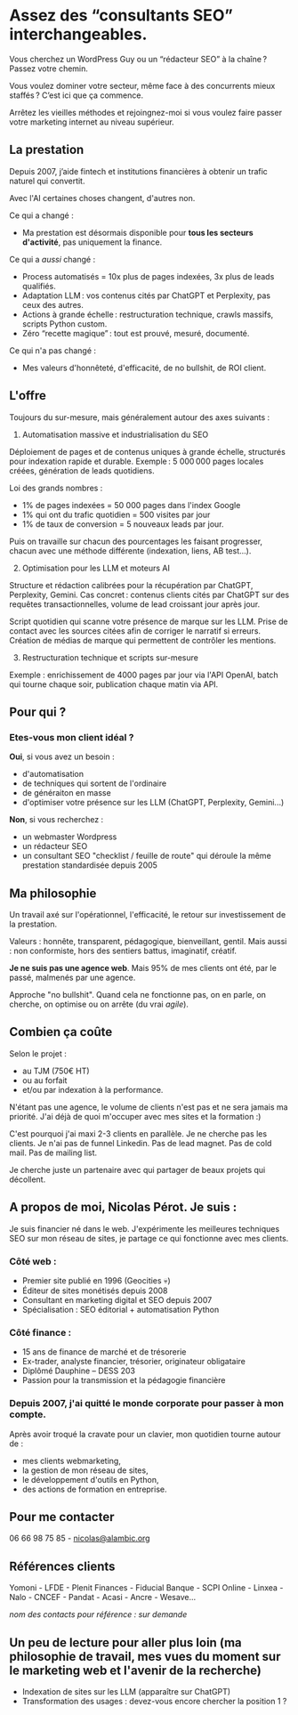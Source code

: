 # Assez des “consultants SEO” interchangeables.

Vous cherchez un WordPress Guy ou un “rédacteur SEO” à la chaîne ? Passez votre chemin.

Vous voulez dominer votre secteur, même face à des concurrents mieux staffés ? C’est ici que ça commence.

Arrêtez les vieilles méthodes et rejoingnez-moi si vous voulez faire passer votre marketing internet au niveau supérieur.

## La prestation

Depuis 2007, j’aide fintech et institutions financières à obtenir un trafic naturel qui convertit.

Avec l'AI certaines choses changent, d'autres non.

Ce qui a changé : 

- Ma prestation est désormais disponible pour **tous les secteurs d'activité**, pas uniquement la finance.

Ce qui a _aussi_ changé :

- Process automatisés = 10x plus de pages indexées, 3x plus de leads qualifiés.
- Adaptation LLM : vos contenus cités par ChatGPT et Perplexity, pas ceux des autres.
- Actions à grande échelle : restructuration technique, crawls massifs, scripts Python custom.
- Zéro “recette magique” : tout est prouvé, mesuré, documenté.

Ce qui n'a pas changé : 

- Mes valeurs d'honnêteté, d'efficacité, de no bullshit, de ROI client.

## L'offre

Toujours du sur-mesure, mais généralement autour des axes suivants : 

1. Automatisation massive et industrialisation du SEO

Déploiement de pages et de contenus uniques à grande échelle, structurés pour indexation rapide et durable.
Exemple : 5 000 000 pages locales créées, génération de leads quotidiens.

Loi des grands nombres : 
- 1% de pages indexées = 50 000 pages dans l'index Google
- 1% qui ont du trafic quotidien = 500 visites par jour
- 1% de taux de conversion = 5 nouveaux leads par jour.

Puis on travaille sur chacun des pourcentages les faisant progresser, chacun avec une méthode différente (indexation, liens, AB test...).

2. Optimisation pour les LLM et moteurs AI

Structure et rédaction calibrées pour la récupération par ChatGPT, Perplexity, Gemini.
Cas concret : contenus clients cités par ChatGPT sur des requêtes transactionnelles, volume de lead croissant jour après jour.

Script quotidien qui scanne votre présence de marque sur les LLM. 
Prise de contact avec les sources citées afin de corriger le narratif si erreurs.
Création de médias de marque qui permettent de contrôler les mentions.

3. Restructuration technique et scripts sur-mesure

Exemple : enrichissement de 4000 pages par jour via l'API OpenAI, batch qui tourne chaque soir, publication chaque matin via API.

## Pour qui ?

### Etes-vous mon client idéal ? 

**Oui**, si vous avez un besoin :

* d'automatisation
* de techniques qui sortent de l'ordinaire
* de généraiton en masse
* d'optimiser votre présence sur les LLM (ChatGPT, Perplexity, Gemini...)

**Non**, si vous recherchez : 

* un webmaster Wordpress
* un rédacteur SEO
* un consultant SEO "checklist / feuille de route" qui déroule la même prestation standardisée depuis 2005

## Ma philosophie

Un travail axé sur l'opérationnel, l'efficacité, le retour sur investissement de la prestation.

Valeurs : honnête, transparent, pédagogique, bienveillant, gentil.
Mais aussi : non conformiste, hors des sentiers battus, imaginatif, créatif.

**Je ne suis pas une agence web**. Mais 95% de mes clients ont été, par le passé, malmenés par une agence.

Approche "no bullshit". Quand cela ne fonctionne pas, on en parle, on cherche, on optimise ou on arrête (du vrai *agile*).

## Combien ça coûte

Selon le projet : 
- au TJM (750€ HT)
- ou au forfait
- et/ou par indexation à la performance.

N'étant pas une agence, le volume de clients n'est pas et ne sera jamais ma priorité. J'ai déjà de quoi m'occuper avec mes sites et la formation :)

C'est pourquoi j'ai maxi 2-3 clients en parallèle. Je ne cherche pas les clients. Je n'ai pas de funnel Linkedin. Pas de lead magnet. Pas de cold mail. Pas de mailing list.

Je cherche juste un partenaire avec qui partager de beaux projets qui décollent. 

## A propos de moi, Nicolas Pérot. Je suis :

Je suis financier né dans le web. 
J'expérimente les meilleures techniques SEO sur mon réseau de sites, je partage ce qui fonctionne avec mes clients.

### Côté web :
- Premier site publié en 1996 (Geocities 💀)
- Éditeur de sites monétisés depuis 2008
- Consultant en marketing digital et SEO depuis 2007
- Spécialisation : SEO éditorial + automatisation Python

### Côté finance :
- 15 ans de finance de marché et de trésorerie
- Ex-trader, analyste financier, trésorier, originateur obligataire
- Diplômé Dauphine – DESS 203
- Passion pour la transmission et la pédagogie financière

### Depuis 2007, j'ai quitté le monde corporate pour passer à mon compte.

Après avoir troqué la cravate pour un clavier, mon quotidien tourne autour de :

- mes clients webmarketing,
- la gestion de mon réseau de sites,
- le développement d'outils en Python,
- des actions de formation en entreprise.


## Pour me contacter

06 66 98 75 85 - nicolas@alambic.org

## Références clients

Yomoni - LFDE - Plenit Finances - Fiducial Banque - SCPI Online - Linxea - Nalo - CNCEF - Pandat - Acasi - Ancre - Wesave...

*nom des contacts pour référence : sur demande*

## Un peu de lecture pour aller plus loin (ma philosophie de travail, mes vues du moment sur le marketing web et l'avenir de la recherche)

- Indexation de sites sur les LLM (apparaître sur ChatGPT)
- Transformation des usages : devez-vous encore chercher la position 1 ?
